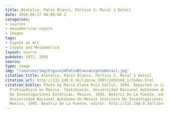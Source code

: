 ```yaml
---
title: Atetelco, Patio Blanco, Pórtico 2. Mural 1 Detail
date: 2016-06-27 00:00:00 Z
categories:
- sources
- mesoamerican-coyote
- Images
tags:
- Coyote as Art
- Coyote and Mesoamerica
layout: source
pubdate: 1971, 1995
source: 
type: image
img: "/sources/img/Figure14PatioBlancoCoyoteDetail.jpg"
citation_title: Atetelco, Patio Blanco, Pórtico 2. Mural 1 Detail
citation_url: http://132.248.9.34/libroe_2007/1050189_1/Index.html
citation_biblio: Photo by Mariá Elena Ruiz Gallut, 1994. Depicted in La Pintura Mural
  Prehispánica en México. Teotihuacán. Universidad Nacional Autónoma de México Instituto
  De Investigaciones Estéticas. Mexico, 1995. Beatriz De La Fuente, editor. http://132.248.9.34/libroe_2007/1050189_1/Index.html
  Universidad Nacional Autónoma de México Instituto De Investigaciones Estéticas.
  Mexico, 1995. Beatriz De La Fuente, editor. http://132.248.9.34/libroe_2007/1050189_1/Index.html
---
```


